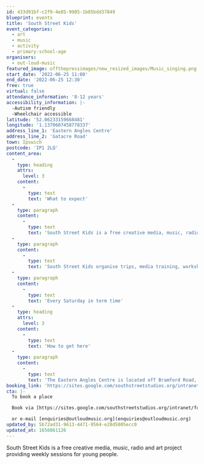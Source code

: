 ```yaml
---
id: 433d91bf-c2f9-4e85-9905-1b85bdd37849
blueprint: events
title: 'South Street Kids'
event_categories:
  - art
  - music
  - activity
  - primary-school-age
organisers:
  - out-loud-music
featured_image: offthepressimages/new_resized_images/Music_singing.png
start_date: '2022-06-25 11:00'
end_date: '2022-06-25 12:30'
free: true
virtual: false
attendance_information: '8-12 years'
accessibility_information: |-
  -Autism friendly
  -Wheelchair accessible
latitude: '52.06233159668481'
longitude: '1.1370607458778337'
address_line_1: 'Eastern Angles Centre'
address_line_2: 'Gatacre Road'
town: Ipswich
postcode: 'IP1 2LQ'
content_area:
  -
    type: heading
    attrs:
      level: 3
    content:
      -
        type: text
        text: 'What to expect'
  -
    type: paragraph
    content:
      -
        type: text
        text: 'South Street Kids is a free creative media, music, radio and art project providing weekly sessions for young people to gain skills and confidence and to develop a strong voice in the communities that surround Westgate Ward and Ipswich.'
  -
    type: paragraph
    content:
      -
        type: text
        text: 'South Street Kids organise trips, media training, workshops in film, music, theatre, art and media, all designed to engage young people and ensure they feel a part of their town. South Street Kids is a project aimed at kids 8-12 years old, who live in and around Norwich Road'
  -
    type: paragraph
    content:
      -
        type: text
        text: 'Every Saturday in term time'
  -
    type: heading
    attrs:
      level: 3
    content:
      -
        type: text
        text: 'How to get here'
  -
    type: paragraph
    content:
      -
        type: text
        text: 'The Eastern Angles Centre is located off Bramford Road, one of the main roads in Ipswich, along which there are multiple bus stops.'
booking_link: 'https://sites.google.com/southstreetstudios.org/intranet/forms-and-questionnaires/south-street-studios-registration-form'
cta: |-
  To book a place

  Book via [https://sites.google.com/southstreetstudios.org/intranet/forms-and-questionnaires/south-street-studios-registration-form ](https://sites.google.com/southstreetstudios.org/intranet/forms-and-questionnaires/south-street-studios-registration-form)

  or e-mail [enquiries@outloudmusic.org](enquiries@outloudmusic.org)
updated_by: 5b72ad31-9613-4471-9564-e28d5005ecc0
updated_at: 1656061126
---
```

South Street Kids is a free creative media, music, radio and art project providing weekly sessions for young people.